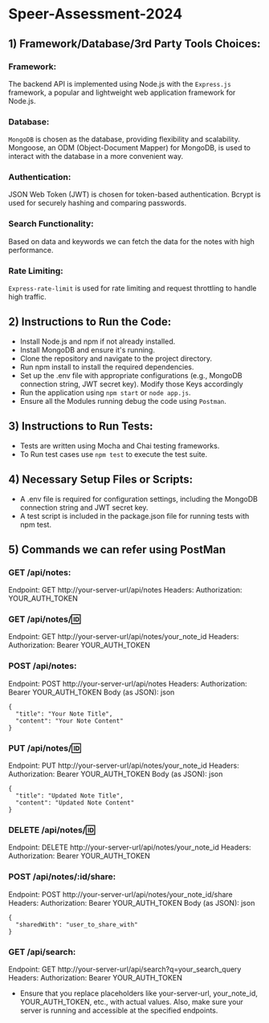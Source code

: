 # Speer-Assessment-2024

## 1) Framework/Database/3rd Party Tools Choices:

### Framework: 
The backend API is implemented using Node.js with the ``Express.js`` framework, a popular and lightweight web application framework for Node.js.

### Database: 
``MongoDB`` is chosen as the database, providing flexibility and scalability. Mongoose, an ODM (Object-Document Mapper) for MongoDB, is used to interact with the database in a more convenient way.

### Authentication: 
JSON Web Token (JWT) is chosen for token-based authentication. Bcrypt is used for securely hashing and comparing passwords.

### Search Functionality:
Based on data and keywords we can fetch the data for the notes with high performance.

### Rate Limiting: 
```Express-rate-limit``` is used for rate limiting and request throttling to handle high traffic.

## 2) Instructions to Run the Code:

* Install Node.js and npm if not already installed.
* Install MongoDB and ensure it's running.
* Clone the repository and navigate to the project directory.
* Run npm install to install the required dependencies.
* Set up the .env file with appropriate configurations (e.g., MongoDB connection string, JWT secret key). Modify those Keys accordingly
* Run the application using ```npm start``` or ```node app.js```.
* Ensure all the Modules running debug the code using ``Postman``.

## 3) Instructions to Run Tests:

* Tests are written using Mocha and Chai testing frameworks.
* To Run test cases use ```npm test``` to execute the test suite.

## 4) Necessary Setup Files or Scripts:

* A .env file is required for configuration settings, including the MongoDB connection string and JWT secret key.
* A test script is included in the package.json file for running tests with npm test.

## 5) Commands we can refer using PostMan

### GET /api/notes:

Endpoint: GET http://your-server-url/api/notes
Headers:
Authorization: YOUR_AUTH_TOKEN

### GET /api/notes/:id:

Endpoint: GET http://your-server-url/api/notes/your_note_id
Headers:
Authorization: Bearer YOUR_AUTH_TOKEN

### POST /api/notes:

Endpoint: POST http://your-server-url/api/notes
Headers:
Authorization: Bearer YOUR_AUTH_TOKEN
Body (as JSON):
json
```
{
  "title": "Your Note Title",
  "content": "Your Note Content"
}
```

### PUT /api/notes/:id:

Endpoint: PUT http://your-server-url/api/notes/your_note_id
Headers:
Authorization: Bearer YOUR_AUTH_TOKEN
Body (as JSON):
json
```
{
  "title": "Updated Note Title",
  "content": "Updated Note Content"
}
```

### DELETE /api/notes/:id:

Endpoint: DELETE http://your-server-url/api/notes/your_note_id
Headers:
Authorization: Bearer YOUR_AUTH_TOKEN

### POST /api/notes/:id/share:

Endpoint: POST http://your-server-url/api/notes/your_note_id/share
Headers:
Authorization: Bearer YOUR_AUTH_TOKEN
Body (as JSON):
json
```
{
  "sharedWith": "user_to_share_with"
}
```

### GET /api/search:

Endpoint: GET http://your-server-url/api/search?q=your_search_query
Headers:
Authorization: Bearer YOUR_AUTH_TOKEN

* Ensure that you replace placeholders like your-server-url, your_note_id, YOUR_AUTH_TOKEN, etc., with actual values. Also, make sure your server is running and accessible at the specified endpoints.

